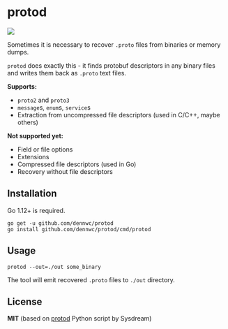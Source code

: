 # protod

[![](https://godoc.org/github.com/dennwc/protod?status.svg)](http://godoc.org/github.com/dennwc/protod)

Sometimes it is necessary to recover `.proto` files from binaries or memory dumps.

`protod` does exactly this - it finds protobuf descriptors in any binary files and writes them back as `.proto` text files.

**Supports:**
- `proto2` and `proto3`
- `message`s, `enum`s, `service`s
- Extraction from uncompressed file descriptors (used in C/C++, maybe others)

**Not supported yet:**
- Field or file options
- Extensions
- Compressed file descriptors (used in Go)
- Recovery without file descriptors

## Installation

Go 1.12+ is required.

```
go get -u github.com/dennwc/protod
go install github.com/dennwc/protod/cmd/protod 
```

## Usage

```
protod --out=./out some_binary
```

The tool will emit recovered `.proto` files to `./out` directory.

## License

**MIT** (based on [protod](https://github.com/sysdream/Protod) Python script by Sysdream)